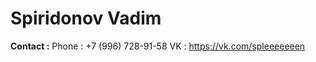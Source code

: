 # **Spiridonov Vadim**
 **Contact :**
 Phone : +7 (996)  728-91-58
 VK    : https://vk.com/spleeeeeeen

